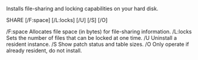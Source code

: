 Installs file-sharing and locking capabilities on your hard disk.

SHARE [/F:space] [/L:locks] [/U] [/S] [/O]

  /F:space   Allocates file space (in bytes) for file-sharing information.
  /L:locks   Sets the number of files that can be locked at one time.
  /U         Uninstall a resident instance.
  /S         Show patch status and table sizes.
  /O         Only operate if already resident, do not install.
